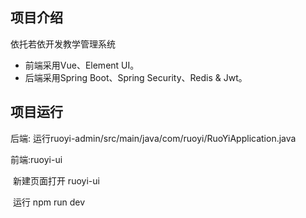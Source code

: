 ## 项目介绍

依托若依开发教学管理系统

* 前端采用Vue、Element UI。
* 后端采用Spring Boot、Spring Security、Redis & Jwt。

## 项目运行

后端: 运行ruoyi-admin/src/main/java/com/ruoyi/RuoYiApplication.java

前端:ruoyi-ui

​		新建页面打开 ruoyi-ui

​		运行 npm run dev